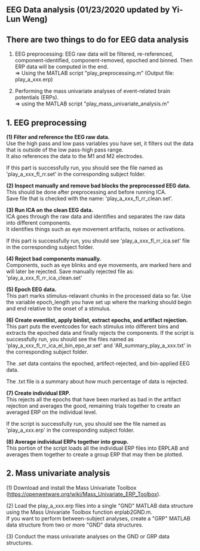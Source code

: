 ## EEG Data analysis (01/23/2020 updated by Yi-Lun Weng)
  

## **There are two things to do for EEG data analysis** 

1. EEG preprocessing: EEG raw data will be filtered, re-referenced, component-identified, component-removed, epoched and binned.
   Then ERP data will be computed in the end.  
    => Using the MATLAB script "play_preprocessing.m" (Output file: play_a_xxx.erp)

2. Performing the mass univariate analyses of event-related brain potentials (ERPs).   
    => using the MATLAB script "play_mass_univariate_analysis.m"


## **1. EEG preprocessing**  

**(1) Filter and reference the EEG raw data.**   
    Use the high pass and low pass variables you have set, it filters out the data that is outside of the low pass-high pass range.   
    It also references the data to the M1 and M2 electrodes.  

  If this part is successfully run, you should see the file named as 'play_a_xxx_fl_rr.set' in the corresponding subject folder.


**(2) Inspect manually and remove bad blocks the preprocessed EEG data.**   
    This should be done after preprocessing and before running ICA.  
    Save file that is checked with the name: 'play_a_xxx_fl_rr_clean.set'.  

**(3) Run ICA on the clean EEG data.**   
    ICA goes through the raw data and identifies and separates the raw data into different components.  
    It identifies things such as eye movement artifacts, noises or activations.  

  If this part is successfully run, you should see 'play_a_xxx_fl_rr_ica.set' file in the corresponding subject folder.  


**(4) Reject bad components manually.**  
    Components, such as eye blinks and eye movements, are marked here and will later be rejected.
    Save manually rejected file as: 'play_a_xxx_fl_rr_ica_clean.set'


**(5) Epoch EEG data.**  
    This part marks stimulus-relavant chunks in the processed data so far. 
    Use the variable epoch_length you have set up where the marking should begin and end relative to the onset of a stimulus.


**(6) Create eventlist, apply binlist, extract epochs, and artifact rejection.**  
    This part puts the eventcodes for each stimulus into different bins and extracts the epoched data and finally rejects the components.
    If the script is successfully run, you should see the files named as 'play_a_xxx_fl_rr_ica_el_bin_epo_ar.set' and 
    'AR_summary_play_a_xxx.txt' in the corresponding subject folder.

  The .set data contains the epoched, artifect-rejected, and bin-applied EEG data.  
  
  The .txt file is a summary about how much percentage of data is rejected.  


**(7) Create individual ERP.**  
    This rejects all the epochs that have been marked as bad in the artifact rejection and averages the good, 
    remaining trials together to create an averaged ERP on the individual level.

  If the script is successfully run, you should see the file named as 'play_a_xxx.erp' in the corresponding subject folder.


**(8) Average individual ERPs together into group.**  
    This portion of the script loads all the individual ERP files into ERPLAB and averages them together to create a 
    group ERP that may then be plotted.



## **2. Mass univariate analysis**

(1) Download and install the Mass Univariate Toolbox 
    (https://openwetware.org/wiki/Mass_Univariate_ERP_Toolbox).

(2) Load the play_a_xxx.erp files into a single "GND" MATLAB data structure using the Mass Univariate Toolbox function erplab2GND.m.  
    If you want to perform between-subject analyses, create a "GRP" MATLAB data structure from two or more "GND" data structures.

(3) Conduct the mass univariate analyses on the GND or GRP data structures. 


